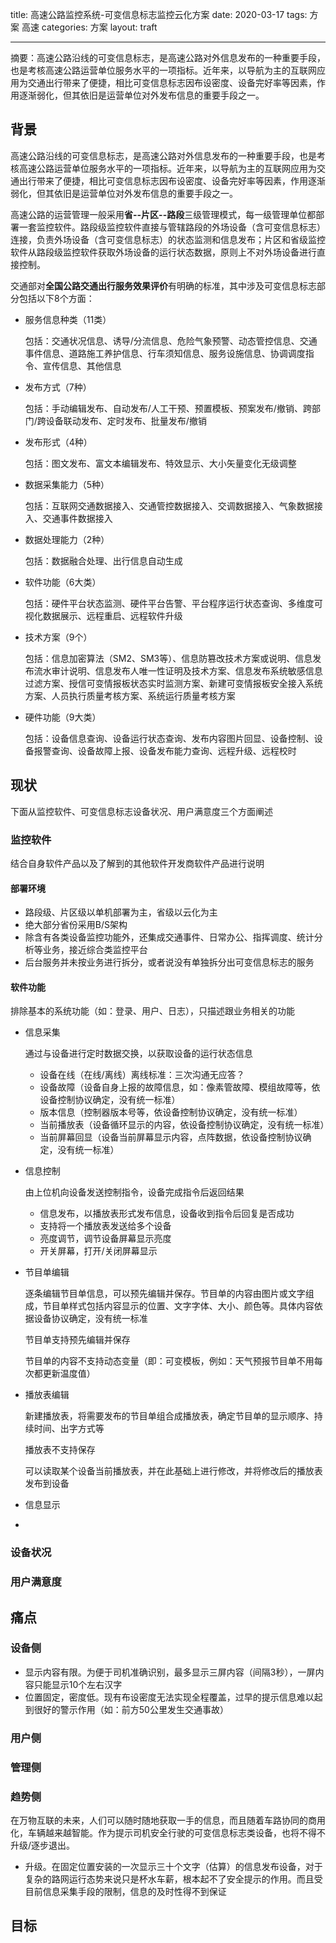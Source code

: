 title: 高速公路监控系统-可变信息标志监控云化方案
date: 2020-03-17
tags: 方案 高速
categories: 方案
layout: traft

------

摘要：高速公路沿线的可变信息标志，是高速公路对外信息发布的一种重要手段，也是考核高速公路运营单位服务水平的一项指标。近年来，以导航为主的互联网应用为交通出行带来了便捷，相比可变信息标志因布设密度、设备完好率等因素，作用逐渐弱化，但其依旧是运营单位对外发布信息的重要手段之一。

<!-- more -->

## 背景

高速公路沿线的可变信息标志，是高速公路对外信息发布的一种重要手段，也是考核高速公路运营单位服务水平的一项指标。近年来，以导航为主的互联网应用为交通出行带来了便捷，相比可变信息标志因布设密度、设备完好率等因素，作用逐渐弱化，但其依旧是运营单位对外发布信息的重要手段之一。

高速公路的运营管理一般采用**省--片区--路段**三级管理模式，每一级管理单位都部署一套监控软件。路段级监控软件直接与管辖路段的外场设备（含可变信息标志）连接，负责外场设备（含可变信息标志）的状态监测和信息发布；片区和省级监控软件从路段级监控软件获取外场设备的运行状态数据，原则上不对外场设备进行直接控制。

交通部对**全国公路交通出行服务效果评价**有明确的标准，其中涉及可变信息标志部分包括以下8个方面：

- 服务信息种类（11类）

  包括：交通状况信息、诱导/分流信息、危险气象预警、动态管控信息、交通事件信息、道路施工养护信息、行车须知信息、服务设施信息、协调调度指令、宣传信息、其他信息

- 发布方式（7种）

  包括：手动编辑发布、自动发布/人工干预、预置模板、预案发布/撤销、跨部门/跨设备联动发布、定时发布、批量发布/撤销

- 发布形式（4种）

  包括：图文发布、富文本编辑发布、特效显示、大小矢量变化无级调整

- 数据采集能力（5种）

  包括：互联网交通数据接入、交通管控数据接入、交调数据接入、气象数据接入、交通事件数据接入

- 数据处理能力（2种）

  包括：数据融合处理、出行信息自动生成

- 软件功能（6大类）

  包括：硬件平台状态监测、硬件平台告警、平台程序运行状态查询、多维度可视化数据展示、远程重启、远程软件升级

- 技术方案（9个）

  包括：信息加密算法（SM2、SM3等）、信息防篡改技术方案或说明、信息发布流水审计说明、信息发布人唯一性证明及技术方案、信息发布系统敏感信息过滤方案、授信可变情报板状态实时监测方案、新建可变情报板安全接入系统方案、人员执行质量考核方案、系统运行质量考核方案

- 硬件功能（9大类）

  包括：设备信息查询、设备运行状态查询、发布内容图片回显、设备控制、设备报警查询、设备故障上报、设备发布能力查询、远程升级、远程校时

 ## 现状

下面从监控软件、可变信息标志设备状况、用户满意度三个方面阐述

### 监控软件

结合自身软件产品以及了解到的其他软件开发商软件产品进行说明

#### 部署环境

- 路段级、片区级以单机部署为主，省级以云化为主
- 绝大部分省份采用B/S架构
- 除含有各类设备监控功能外，还集成交通事件、日常办公、指挥调度、统计分析等业务，接近综合类监控平台
- 后台服务并未按业务进行拆分，或者说没有单独拆分出可变信息标志的服务

#### 软件功能

排除基本的系统功能（如：登录、用户、日志），只描述跟业务相关的功能

- 信息采集

  通过与设备进行定时数据交换，以获取设备的运行状态信息

  - 设备在线（在线/离线）离线标准：三次沟通无应答？
  - 设备故障（设备自身上报的故障信息，如：像素管故障、模组故障等，依设备控制协议确定，没有统一标准）
  - 版本信息（控制器版本号等，依设备控制协议确定，没有统一标准）
  - 当前播放表（设备循环显示的内容，依设备控制协议确定，没有统一标准）
  - 当前屏幕回显（设备当前屏幕显示内容，点阵数据，依设备控制协议确定，没有统一标准）

- 信息控制

  由上位机向设备发送控制指令，设备完成指令后返回结果

  - 信息发布，以播放表形式发布信息，设备收到指令后回复是否成功
  - 支持将一个播放表发送给多个设备
  - 亮度调节，调节设备屏幕显示亮度
  - 开关屏幕，打开/关闭屏幕显示

- 节目单编辑

  逐条编辑节目单信息，可以预先编辑并保存。节目单的内容由图片或文字组成，节目单样式包括内容显示的位置、文字字体、大小、颜色等。具体内容依据设备协议确定，没有统一标准

  节目单支持预先编辑并保存

  节目单的内容不支持动态变量（即：可变模板，例如：天气预报节目单不用每次都更新温度值）

- 播放表编辑

  新建播放表，将需要发布的节目单组合成播放表，确定节目单的显示顺序、持续时间、出字方式等

  播放表不支持保存

  可以读取某个设备当前播放表，并在此基础上进行修改，并将修改后的播放表发布到设备

- 信息显示

  

- 

  

  



### 设备状况



### 用户满意度



## 痛点

### 设备侧

- 显示内容有限。为便于司机准确识别，最多显示三屏内容（间隔3秒），一屏内容只能显示10个左右汉字
- 位置固定，密度低。现有布设密度无法实现全程覆盖，过早的提示信息难以起到很好的警示作用（如：前方50公里发生交通事故）

### 用户侧

### 管理侧

### 趋势侧



在万物互联的未来，人们可以随时随地获取一手的信息，而且随着车路协同的商用化，车辆越来越智能。作为提示司机安全行驶的可变信息标志类设备，也将不得不升级/逐步退出。

- 升级。在固定位置安装的一次显示三十个文字（估算）的信息发布设备，对于复杂的路网运行态势来说只是杯水车薪，根本起不了安全提示的作用。而且受目前信息采集手段的限制，信息的及时性得不到保证



## 目标

